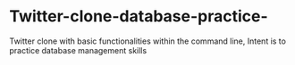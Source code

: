 # Twitter-clone-database-practice-
Twitter clone with basic functionalities within the command line, Intent is to practice database management skills

